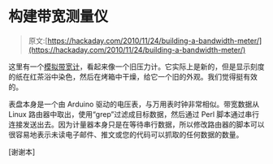 # 构建带宽测量仪

> 原文:[https://hackaday.com/2010/11/24/building-a-bandwidth-meter/](https://hackaday.com/2010/11/24/building-a-bandwidth-meter/)

这里有一个[模拟带宽计](http://blog.skytee.com/2010/11/torrentmeter-a-steampunk-bandwidth-meter/)，看起来像一个旧压力计。它实际上是新的，但是显示刻度的纸在红茶浴中染色，然后在烤箱中干燥，给它一个旧的外观。我们觉得挺有效的。

表盘本身是一个由 Arduino 驱动的电压表，与万用表时钟非常相似。带宽数据从 Linux 路由器中取出，使用“grep”过滤成目标数据，然后通过 Perl 脚本通过串行连接发送出去。因为计量器本身只是在等待串行数据，所以修改路由器的脚本可以很容易地表示未读电子邮件、推文或您的代码可以抓取的任何数据的数量。

[谢谢本]